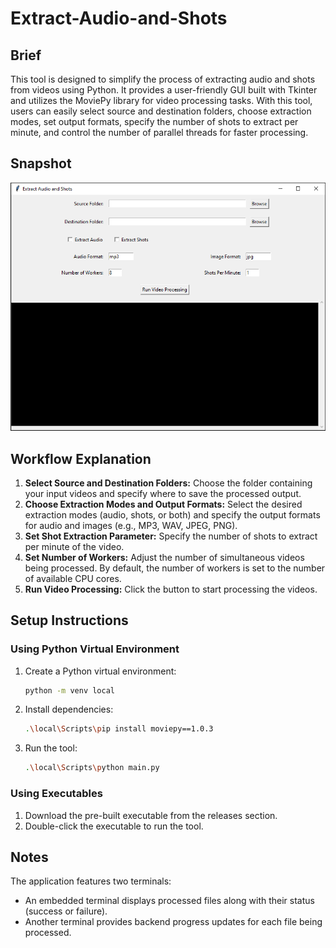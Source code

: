 # Extract-Audio-and-Shots

## Brief

This tool is designed to simplify the process of extracting audio and shots from videos using Python. It provides a user-friendly GUI built with Tkinter and utilizes the MoviePy library for video processing tasks. With this tool, users can easily select source and destination folders, choose extraction modes, set output formats, specify the number of shots to extract per minute, and control the number of parallel threads for faster processing.

## Snapshot

![Tool Snapshot](Snapshot.png)

## Workflow Explanation


1. **Select Source and Destination Folders:** Choose the folder containing your input videos and specify where to save the processed output.
2. **Choose Extraction Modes and Output Formats:** Select the desired extraction modes (audio, shots, or both) and specify the output formats for audio and images (e.g., MP3, WAV, JPEG, PNG).
3. **Set Shot Extraction Parameter:** Specify the number of shots to extract per minute of the video.
4. **Set Number of Workers:** Adjust the number of simultaneous videos being processed. By default, the number of workers is set to the number of available CPU cores.
5. **Run Video Processing:** Click the button to start processing the videos.

## Setup Instructions

### Using Python Virtual Environment

1. Create a Python virtual environment:
   ```bash
   python -m venv local
   ```
2. Install dependencies:
   ```bash
   .\local\Scripts\pip install moviepy==1.0.3
   ```
3. Run the tool:
   ```bash
   .\local\Scripts\python main.py
   ```

### Using Executables

1. Download the pre-built executable from the releases section.
2. Double-click the executable to run the tool.

## Notes

The application features two terminals:
  - An embedded terminal displays processed files along with their status (success or failure).
  - Another terminal provides backend progress updates for each file being processed.
